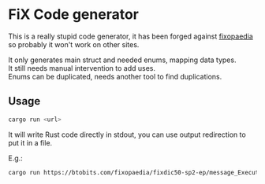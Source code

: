 # FiX Code generator

This is a really stupid code generator, it has been forged against [fixopaedia](https://btobits.com/fixopaedia/) so probably it won't work on other sites.

It only generates main struct and needed enums, mapping data types.<br/>
It still needs manual intervention to add uses.<br/>
Enums can be duplicated, needs another tool to find duplications.

## Usage
```bash
cargo run <url>
```
It will write Rust code directly in stdout, you can use output redirection to put it in a file.

E.g.:
```bash
cargo run https://btobits.com/fixopaedia/fixdic50-sp2-ep/message_ExecutionReport_8_.html > ../src/entities/fix50sp2/messages/execution_report.rs
```
